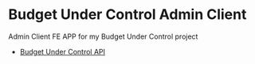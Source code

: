 # Budget Under Control Admin Client
Admin Client FE APP for my Budget Under Control project


- [Budget Under Control API](https://github.com/lswiderski/budget-under-control)